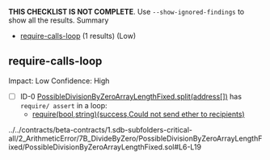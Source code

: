 **THIS CHECKLIST IS NOT COMPLETE**. Use `--show-ignored-findings` to show all the results.
Summary
 - [require-calls-loop](#require-calls-loop) (1 results) (Low)
## require-calls-loop
Impact: Low
Confidence: High
 - [ ] ID-0
[PossibleDivisionByZeroArrayLengthFixed.split(address[])](../../contracts/beta-contracts/1.sdb-subfolders-critical-all/2_ArithmeticError/7B_DivideByZero/PossibleDivisionByZeroArrayLengthFixed/PossibleDivisionByZeroArrayLengthFixed.sol#L6-L19) has `require/ assert` in a loop: 
	- [require(bool,string)(success,Could not send ether to recipients)](../../contracts/beta-contracts/1.sdb-subfolders-critical-all/2_ArithmeticError/7B_DivideByZero/PossibleDivisionByZeroArrayLengthFixed/PossibleDivisionByZeroArrayLengthFixed.sol#L17)

../../contracts/beta-contracts/1.sdb-subfolders-critical-all/2_ArithmeticError/7B_DivideByZero/PossibleDivisionByZeroArrayLengthFixed/PossibleDivisionByZeroArrayLengthFixed.sol#L6-L19


